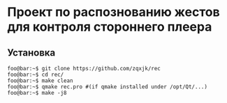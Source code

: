 # Проект по распознованию жестов для контроля стороннего плеера

## Установка

```console
foo@bar:~$ git clone https://github.com/zqxjk/rec
foo@bar:~$ cd rec/
foo@bar:~$ make clean
foo@bar:~$ qmake rec.pro #(if qmake installed under /opt/Qt/...)
foo@bar:~$ make -j8
```
